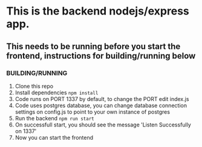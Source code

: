 # This is the backend nodejs/express app.

## This needs to be running before you start the frontend, instructions for building/running below

### BUILDING/RUNNING

1. Clone this repo
2. Install dependencies
    `npm install`
3. Code runs on PORT 1337 by default, to change the PORT edit index.js
4. Code uses postgres database, you can change database connection settings on config.js to point to your own instance of postgres
5. Run the backend
    `npm run start`
6. On successfull start, you should see the message
    'Listen Successfully on 1337'
7. Now you can start the frontend
